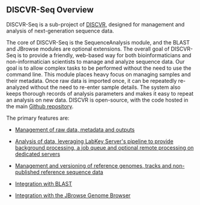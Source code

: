 ## DISCVR-Seq Overview
DISCVR-Seq is a sub-project of [DISCVR](../discvr/overview.md), designed for management and analysis of next-generation sequence data.

The core of DISCVR-Seq is the SequenceAnalysis module, and the BLAST and JBrowse modules are optional extensions. The overall goal of DISCVR-Seq is to provide a friendly, web-based way for both bioinformaticians and non-informatician scientists to manage and analyze sequence data. Our goal is to allow complex tasks to be performed without the need to use the command line. This module places heavy focus on managing samples and their metadata. Once raw data is imported once, it can be repeatedly re-analyzed without the need to re-enter sample details. The system also keeps thorough records of analysis parameters and makes it easy to repeat an analysis on new data.  DISCVR is open-source, with the code hosted in the main [Github repository](https://github.com/BimberLab/DiscvrLabKeyModules).

The primary features are:

- [Management of raw data, metadata and outputs](management.md)

- [Analysis of data, leveraging LabKey Server's pipeline to provide background processing, a job queue and optional remote processing on dedicated servers](analysis.md)

- [Management and versioning of reference genomes, tracks and non-published reference sequence data](genomes.md)

- [Integration with BLAST](blast.md)

- [Integration with the JBrowse Genome Browser](jbrowse.md)
